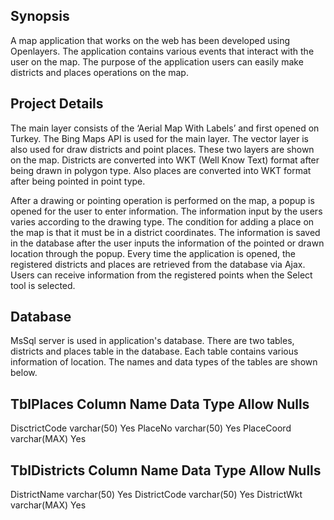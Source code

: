 ## Synopsis

A map application that works on the web has been developed using Openlayers. The application contains various events that interact with the user on the map. The purpose of the application users can easily make districts and places operations on the map.

## Project Details

The main layer consists of the ‘Aerial Map With Labels’ and first opened on Turkey. The Bing Maps API is used for the main layer. The vector layer is also used for draw districts and point places. These two layers are shown on the map. 
Districts are converted into WKT (Well Know Text) format after being drawn in polygon type. Also places are converted into WKT format after being pointed in point type.

After a drawing or pointing operation is performed on the map, a popup is opened for the user to enter information. The information input by the users varies according to the drawing type. The condition for adding a place on the map is that it must be in a district coordinates.
The information is saved in the database after the user inputs the information of the pointed or drawn location through the popup. Every time the application is opened, the registered districts and places are retrieved from the database via Ajax. Users can receive information from the registered points when the Select tool is selected.

## Database
MsSql server is used in application's database. There are two tables, districts and places table in the database. Each table contains various information of location. The names and data types of the tables are shown below.

TblPlaces
Column Name		Data Type		Allow Nulls
---------------------------------------------------------------
DisctrictCode		varchar(50)		Yes
PlaceNo			varchar(50)		Yes
PlaceCoord		varchar(MAX)		Yes

TblDistricts
Column Name		Data Type		Allow Nulls
---------------------------------------------------------------
DistrictName		varchar(50)		Yes
DistrictCode		varchar(50)		Yes
DistrictWkt		varchar(MAX)		Yes